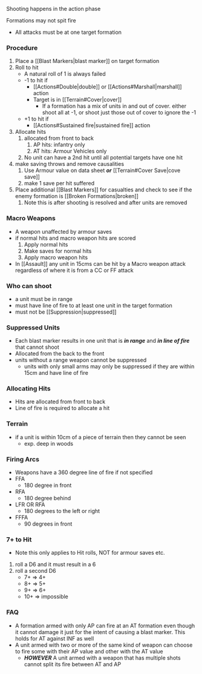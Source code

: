 Shooting happens in the action phase

Formations may not spit fire
- All attacks must be at one target formation

### Procedure
1. Place a [[Blast Markers|blast marker]] on target formation
2. Roll to hit
	- A natural roll of 1 is always failed
	- -1 to hit if
		-  [[Actions#Double|double]] or [[Actions#Marshall|marshall]] action
		- Target is in [[Terrain#Cover|cover]]
			- If a formation has a mix of units in and out of cover. either shoot all at -1, or shoot just those out of cover to ignore the -1
	- +1 to hit if
		- [[Actions#Sustained fire|sustained fire]] action
1. Allocate hits
	1. allocated from front to back
		1. AP hits: infantry only
		2. AT hits: Armour Vehicles only
	1. No unit can have a 2nd hit until all potential targets have one hit
2. make saving throws and remove causalities
	1. Use Armour value on data sheet ***or*** [[Terrain#Cover Save|cove save]]
	2. make 1 save per hit suffered
3. Place additional [[Blast Markers]] for casualties and check to see if the enemy formation is [[Broken Formations|broken]]
	1. Note this is after shooting is resolved and after units are removed

### Macro Weapons
- A weapon unaffected by armour saves
- if normal hits and macro weapon hits are scored
	1. Apply normal hits
	2. Make saves for normal hits
	3. Apply macro weapon hits
- In [[Assault]] any unit in 15cms can be hit by a Macro weapon attack regardless of where it is from a CC or FF attack

### Who can shoot
- a unit must be in range
- must have line of fire to at least one unit in the target formation
- must not be [[Suppression|suppressed]]

### Suppressed Units
- Each blast marker results in one unit that is ***in range*** and ***in line of fire*** that cannot shoot
- Allocated from the back to the front
-  units without a range weapon cannot be suppressed
	- units with only small arms may only be suppressed if they are within 15cm and have line of fire

### Allocating Hits
- Hits are allocated from front to back
- Line of fire is required to allocate a hit

### Terrain
- if a unit is within 10cm of a piece of terrain then they cannot be seen
	- exp. deep in woods

### Firing Arcs
- Weapons have a 360 degree line of fire if not specified
- FFA
	- 180 degree in front
- RFA
	- 180 degree behind
- LFR OR RFA
	- 180 degrees to the left or right
- FFFA
	- 90 degrees in front

### 7+ to Hit
- Note this only applies to Hit rolls, NOT for armour saves etc.
1. roll a D6 and it must result in a 6
2. roll a second D6
	- 7+ => 4+ 
	- 8+ => 5+
	- 9+ => 6+
	- 10+ => impossible


### FAQ
- A formation armed with only AP can fire at an AT formation even though it cannot damage it just for the intent of causing a blast marker. This holds for AT against INF as well
- A unit armed with two or more of the same kind of weapon can choose to fire some with their AP value and other with the AT value
	- ***HOWEVER*** A unit armed with a weapon that has multiple shots cannot split its fire between AT and AP